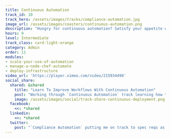 ```yaml
---
title: Continuous Automation
track_id: 10
track_hero: /assets/images/tracks/compliance-automation.jpg
image_url: /assets/images/coasters/continuous-automation.png
description: "Hungry for continuous automation? Satisfy your appetite with Chef Automate, the platform for continuous development, and learn how it can provide visibility into your infrastructure. Also discover how to deploy a cookbook using the Chef Automate pipeline."
hours: 9
level: Intermediate
track_class: card-light-orange
category: Admin
order: 11
modules:
- scale-your-use-of-automation
- manage-a-node-chef-automate
- deploy-infrastructure
video_url: 'https://player.vimeo.com/video/215934498'
social_share:
  shared: &shared
    title: "Learn To Improve Workflows With Continuous Automation"
    post: "Working through `Continuous Automation` track learning how to gain infrastructure visibility using Chef Automate, and how to deploy cookbooks using Chef Automate pipeline. Take a closer look now."
    image: /assets/images/social/track-share-continuous-deployment.png
  facebook:
    <<: *shared
  linkedin:
    <<: *shared
  twitter:
    post: "`Compliance Automation` putting me on track to spec reqs as code using InSpec, detect problems, & more. You on track?."
---
```

